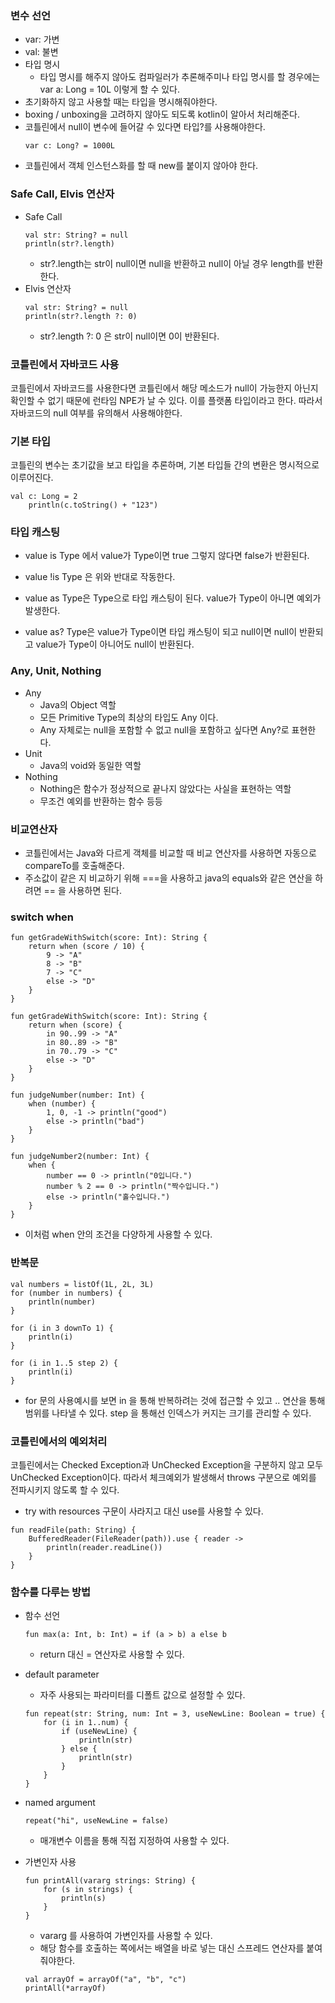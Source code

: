 ### 변수 선언
- var: 가변
- val: 불변
- 타입 명시
    - 타입 명시를 해주지 않아도 컴파일러가 추론해주미나 타입 명시를 할 경우에는 var a: Long = 10L 이렇게 할 수 있다.
- 초기화하지 않고 사용할 때는 타입을 명시해줘야한다.
- boxing / unboxing을 고려하지 않아도 되도록 kotlin이 알아서 처리해준다.
- 코틀린에서 null이 변수에 들어갈 수 있다면 타입?를 사용해야한다.
    ```
    var c: Long? = 1000L
    ```
- 코틀린에서 객체 인스턴스화를 할 때 new를 붙이지 않아야 한다.

### Safe Call, Elvis 연산자
- Safe Call
    ```
    val str: String? = null
    println(str?.length)
    ```
    - str?.length는 str이 null이면 null을 반환하고 null이 아닐 경우 length를 반환한다.
- Elvis 연산자
    ```
    val str: String? = null
    println(str?.length ?: 0)
    ```
    - str?.length ?: 0 은 str이 null이면 0이 반환된다.


### 코틀린에서 자바코드 사용
코틀린에서 자바코드를 사용한다면 코틀린에서 해당 메소드가 null이 가능한지 아닌지 확인할 수 없기 때문에 런타임 NPE가 날 수 있다. 이를 플랫폼 타입이라고 한다. 따라서 자바코드의 null 여부를 유의해서 사용해야한다.

### 기본 타입
코틀린의 변수는 초기값을 보고 타입을 추론하며, 기본 타입들 간의 변환은 명시적으로 이루어진다.
```
val c: Long = 2
    println(c.toString() + "123")
```

### 타입 캐스팅
- value is Type 에서 value가 Type이면 true 그렇지 않다면 false가 반환된다.
- value !is Type 은 위와 반대로 작동한다.

- value as Type은 Type으로 타입 캐스팅이 된다. value가 Type이 아니면 예외가 발생한다.
- value as? Type은 value가 Type이면 타입 캐스팅이 되고 null이면 null이 반환되고 value가 Type이 아니어도 null이 반환된다.

### Any, Unit, Nothing
- Any
    - Java의 Object 역할
    - 모든 Primitive Type의 최상의 타입도 Any 이다.
    - Any 자체로는 null을 포함할 수 없고 null을 포함하고 싶다면 Any?로 표현한다.
- Unit
    - Java의 void와 동일한 역할
- Nothing
    - Nothing은 함수가 정상적으로 끝나지 않았다는 사실을 표현하는 역할
    - 무조건 예외를 반환하는 함수 등등

### 비교연산자
- 코틀린에서는 Java와 다르게 객체를 비교할 때 비교 연산자를 사용하면 자동으로 compareTo를 호출해준다.
- 주소값이 같은 지 비교하기 위해 ===을 사용하고 java의 equals와 같은 연산을 하려면 == 을 사용하면 된다.

### switch when
```
fun getGradeWithSwitch(score: Int): String {
    return when (score / 10) {
        9 -> "A"
        8 -> "B"
        7 -> "C"
        else -> "D"
    }
}
```
```
fun getGradeWithSwitch(score: Int): String {
    return when (score) {
        in 90..99 -> "A"
        in 80..89 -> "B"
        in 70..79 -> "C"
        else -> "D"
    }
}
```
```
fun judgeNumber(number: Int) {
    when (number) {
        1, 0, -1 -> println("good")
        else -> println("bad")
    }
}
```
```
fun judgeNumber2(number: Int) {
    when {
        number == 0 -> println("0입니다.")
        number % 2 == 0 -> println("짝수입니다.")
        else -> println("홀수입니다.")
    }
}

```
- 이처럼 when 안의 조건을 다양하게 사용할 수 있다.

### 반복문
```
val numbers = listOf(1L, 2L, 3L)
for (number in numbers) {
    println(number)
}

for (i in 3 downTo 1) {
    println(i)
}

for (i in 1..5 step 2) {
    println(i)
}
```
- for 문의 사용예시를 보면 in 을 통해 반복하려는 것에 접근할 수 있고 .. 연산을 통해 범위를 나타낼 수 있다. step 을 통해선 인덱스가 커지는 크기를 관리할 수 있다.

### 코틀린에서의 예외처리
코틀린에서는 Checked Exception과 UnChecked Exception을 구분하지 않고 모두 UnChecked Exception이다. 따라서 체크예외가 발생해서 throws 구분으로 예외를 전파시키지 않도록 할 수 있다.

- try with resources 구문이 사라지고 대신 use를 사용할 수 있다.
```
fun readFile(path: String) {
    BufferedReader(FileReader(path)).use { reader ->
        println(reader.readLine())
    }
}
```

### 함수를 다루는 방법
- 함수 선언
    ```
    fun max(a: Int, b: Int) = if (a > b) a else b
    ```
    - return 대신 = 연산자로 사용할 수 있다.
- default parameter
    - 자주 사용되는 파라미터를 디폴트 값으로 설정할 수 있다.
    ```
    fun repeat(str: String, num: Int = 3, useNewLine: Boolean = true) {
        for (i in 1..num) {
            if (useNewLine) {
                println(str)
            } else {
                println(str)
            }
        }
    }
    ```
- named argument
    ```
    repeat("hi", useNewLine = false)
    ```
    - 매개변수 이름을 통해 직접 지정하여 사용할 수 있다.

- 가변인자 사용
    ```
    fun printAll(vararg strings: String) {
        for (s in strings) {
            println(s)
        }
    }
    ```
    - vararg 를 사용하여 가변인자를 사용할 수 있다.
    - 해당 함수를 호출하는 쪽에서는 배열을 바로 넣는 대신 스프레드 연산자를 붙여줘야한다.
    ```
    val arrayOf = arrayOf("a", "b", "c")
    printAll(*arrayOf)
    ```